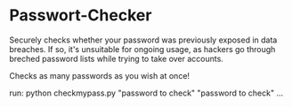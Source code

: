 # Passwort-Checker

Securely checks whether your password was previously exposed in data breaches. If so, it's unsuitable for ongoing usage, as hackers go through breched password lists while trying to take over accounts.

Checks as many passwords as you wish at once!

run:
python checkmypass.py "password to check" "password to check" ...